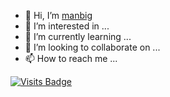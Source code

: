 - 👋 Hi, I’m [manbig](https://discord.gg/Ak8ruGaT)
- 👀 I’m interested in ...
- 🌱 I’m currently learning ...
- 💞️ I’m looking to collaborate on ...
- 📫 How to reach me ...

[![Visits Badge](https://badges.pufler.dev/visits/braydoncoyer/braydoncoyer)](https:braydoncoyer.dev)



<!---
MANBIG69/MANBIG69 is a ✨ special ✨ repository because its `README.md` (this file) appears on your GitHub profile.
You can click the Preview link to take a look at your changes.
--->
